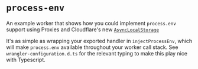 # `process-env`

An example worker that shows how you could implement `process.env` support using Proxies and Cloudflare's new [`AsyncLocalStorage`](https://blog.cloudflare.com/workers-node-js-asynclocalstorage/)

It's as simple as wrapping your exported handler in `injectProcessEnv`, which will make `process.env` available throughout your worker call stack. See `wrangler-configuration.d.ts` for the relevant typing to make this play nice with Typescript.

